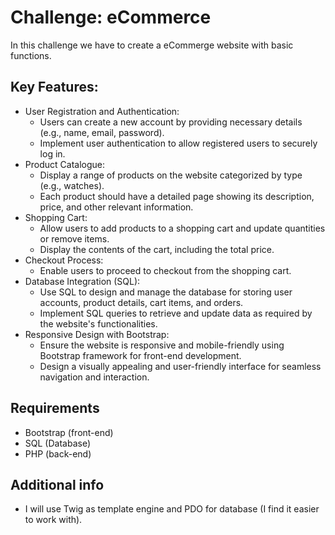 # Challenge: eCommerce
In this challenge we have to create a eCommerge website with basic functions.

## Key Features:
* User Registration and Authentication:
    * Users can create a new account by providing necessary details (e.g., name, email, password).
    * Implement user authentication to allow registered users to securely log in.
* Product Catalogue:
    * Display a range of products on the website categorized by type (e.g., watches).
    * Each product should have a detailed page showing its description, price, and other relevant information.
* Shopping Cart:
    * Allow users to add products to a shopping cart and update quantities or remove items.
    * Display the contents of the cart, including the total price.
* Checkout Process:
    * Enable users to proceed to checkout from the shopping cart.
* Database Integration (SQL):
    * Use SQL to design and manage the database for storing user accounts, product details, cart items, and orders.
    * Implement SQL queries to retrieve and update data as required by the website's functionalities.
* Responsive Design with Bootstrap:
    * Ensure the website is responsive and mobile-friendly using Bootstrap framework for front-end development.
    * Design a visually appealing and user-friendly interface for seamless navigation and interaction.

## Requirements
* Bootstrap (front-end)
* SQL (Database)
* PHP (back-end)

## Additional info
* I will use Twig as template engine and PDO for database (I find it easier to work with).
